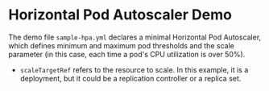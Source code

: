 # Horizontal Pod Autoscaler Demo

The demo file `sample-hpa.yml` declares a minimal Horizontal Pod Autoscaler, which defines minimum and maximum pod thresholds and the scale parameter (in this case, each time a pod's CPU utilization is over 50%).

- `scaleTargetRef` refers to the resource to scale. In this example, it is a deployment, but it could be a replication controller or a replica set.